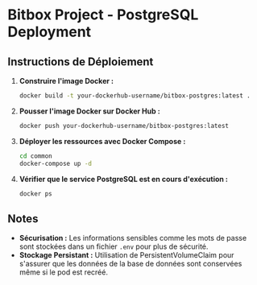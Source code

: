 # Bitbox Project - PostgreSQL Deployment

## Instructions de Déploiement

1. **Construire l'image Docker :**

    ```bash
    docker build -t your-dockerhub-username/bitbox-postgres:latest .
    ```

2. **Pousser l'image Docker sur Docker Hub :**

    ```bash
    docker push your-dockerhub-username/bitbox-postgres:latest
    ```

3. **Déployer les ressources avec Docker Compose :**

    ```bash
    cd common
    docker-compose up -d
    ```

4. **Vérifier que le service PostgreSQL est en cours d'exécution :**

    ```bash
    docker ps
    ```

## Notes

- **Sécurisation :** Les informations sensibles comme les mots de passe sont stockées dans un fichier `.env` pour plus de sécurité.
- **Stockage Persistant :** Utilisation de PersistentVolumeClaim pour s'assurer que les données de la base de données sont conservées même si le pod est recréé.
